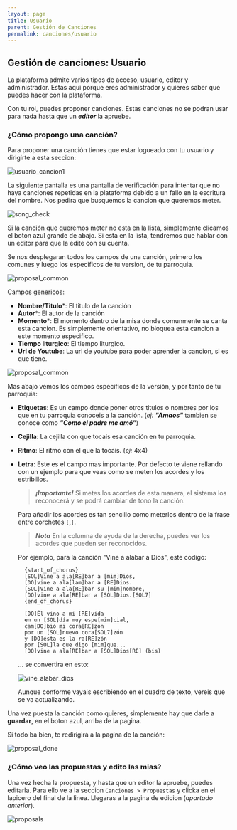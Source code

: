 ```yaml
---
layout: page
title: Usuario
parent: Gestión de Canciones
permalink: canciones/usuario
---
```

## Gestión de canciones: Usuario
La plataforma admite varios tipos de acceso, usuario, editor y administrador. Estas aqui porque eres administrador y quieres saber que puedes hacer con la plataforma. 

Con tu rol, puedes proponer canciones. Estas canciones no se podran usar para nada hasta que un __*editor*__ la apruebe.

### ¿Cómo propongo una canción?
Para proponer una canción tienes que estar logueado con tu usuario y dirigirte a esta seccion:

![usuario_cancion1](images/proposal_start.png)

La siguiente pantalla es una pantalla de verificación para intentar que no haya canciones repetidas en la plataforma debido a un fallo en la escritura del nombre. Nos pedira que busquemos la cancion que queremos meter. 

![song_check](images/song_check_not_exist.png)

Si la canción que queremos meter no esta en la lista, simplemente clicamos el boton azul grande de abajo. Si esta en la lista, tendremos que hablar con un editor para que la edite con su cuenta.

Se nos desplegaran todos los campos de una canción, primero los comunes y luego los especificos de tu version, de tu parroquia.

![proposal_common](images/proposal_common_part.png)

Campos genericos:
- **Nombre/Titulo***: El titulo de la canción
- **Autor***: El autor de la canción
- **Momento***: El momento dentro de la misa donde comunmente se canta esta cancion. Es simplemente orientativo, no bloquea esta cancion a este momento especifico.
- **Tiempo liturgico**: El tiempo liturgico.
- **Url de Youtube**: La url de youtube para poder aprender la cancion, si es que tiene.

![proposal_common](images/song_version_part.png)

Mas abajo vemos los campos especificos de la versión, y por tanto de tu parroquia:
- **Etiquetas**: Es un campo donde poner otros titulos o nombres por los que en tu parroquia conoceis a la canción. (_ej:_ _**"Amaos"**_ tambien se conoce como _**"Como el padre me amó"**_)
- **Cejilla**: La cejilla con que tocais esa canción en tu parroquia.
- **Ritmo**: El ritmo con el que la tocais. (_ej:_ 4x4)
- **Letra**: Este es el campo mas importante. Por defecto te viene rellando con un ejemplo para que veas como se meten los acordes y los estribillos.

  > _**¡Importante!**_ Si metes los acordes de esta manera, el sistema los reconocerá y se podrá cambiar de tono la canción.
  
  Para añadir los acordes es tan sencillo como meterlos dentro de la frase entre corchetes `[`,`]`. 
  > _**Nota**_ En la columna de ayuda de la derecha, puedes ver los acordes que pueden ser reconocidos. 
  
  Por ejemplo, para la canción "Vine a alabar a Dios", este codigo:

  ```
    {start_of_chorus}
    [SOL]Vine a ala[RE]bar a [mim]Dios,
    [DO]vine a ala[lam]bar a [RE]Dios.
    [SOL]Vine a ala[RE]bar su [mim]nombre,
    [DO]vine a ala[RE]bar a [SOL]Dios.[SOL7]
    {end_of_chorus}

    [DO]Él vino a mi [RE]vida
    en un [SOL]día muy espe[mim]cial,
    cam[DO]bió mi cora[RE]zón
    por un [SOL]nuevo cora[SOL7]zón
    y [DO]ésta es la ra[RE]zón
    por [SOL]la que digo [mim]que...
    [DO]vine a ala[RE]bar a [SOL]Dios[RE] (bis)
  ```
  ... se convertira en esto:

  ![vine_alabar_dios](images/vine_alabar_dios.PNG)

  Aunque conforme vayais escribiendo en el cuadro de texto, vereis que se va actualizando.

Una vez puesta la canción como quieres, simplemente hay que darle a **guardar**, en el boton azul, arriba de la pagina.

Si todo ba bien, te redirigirá a la pagina de la canción:

![proposal_done](images/proposal_done.PNG)

### ¿Cómo veo las propuestas y edito las mias?

Una vez hecha la propuesta, y hasta que un editor la apruebe, puedes editarla. Para ello ve a la seccion `Canciones > Propuestas` y clicka en el lapicero del final de la linea. Llegaras a la pagina de edicion (_apartado anterior_).

![proposals](images/proposal_edit_start.png)

